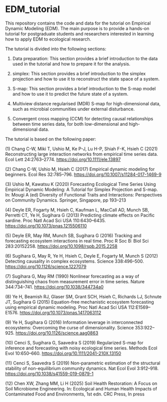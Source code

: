 # EDM_tutorial

This repository contains the code and data for the tutorial on Empirical Dynamic Modeling (EDM).
The main purpose is to provide a hands-on tutorial for postgraduate students and researchers interested in learning how to apply EDM to ecological research.

The tutorial is divided into the following sections: 

1. Data preparation: This section provides a brief introduction to the data used in the tutorial and how to prepare it for the analysis.

2. simplex: This section provides a brief introduction to the simplex projection and how to use it to reconstruct the state space of a system.

3. S-map: This section provides a brief introduction to the S-map model and how to use it to predict the future state of a system.

4. Multiview distance regularised (MDR) S-map for high-dimensional data, such as microbial communities under external disturbance.

5. Convergent cross mapping (CCM) for detecting causal relationships between time series data, for both low-dimensional and high-dimensional data.

The tutorial is based on the following paper:

(1) Chang C-W, Miki T, Ushio M, Ke P-J, Lu H-P, Shiah F-K, Hsieh C (2021) Reconstructing large interaction networks from empirical time series data. Ecol Lett 24:2763–2774. <https://doi.org/10.1111/ele.13897>

(2) Chang C-W, Ushio M, Hsieh C (2017) Empirical dynamic modeling for beginners. Ecol Res 32:785–796. <https://doi.org/10.1007/s11284-017-1469-9>

(3) Ushio M, Kawatsu K (2020) Forecasting Ecological Time Series Using Empirical Dynamic Modeling: A Tutorial for Simplex Projection and S-map. In: Mougi A (ed) Diversity of Functional Traits and Interactions: Perspectives on Community Dynamics. Springer, Singapore, pp 193–213

(4) Deyle ER, Fogarty M, Hsieh C, Kaufman L, MacCall AD, Munch SB, Perretti CT, Ye H, Sugihara G (2013) Predicting climate effects on Pacific sardine. Proc Natl Acad Sci USA 110:6430–6435. <https://doi.org/10.1073/pnas.1215506110>

(5) Deyle ER, May RM, Munch SB, Sugihara G (2016) Tracking and forecasting ecosystem interactions in real time. Proc R Soc B: Biol Sci 283:20152258. <https://doi.org/10.1098/rspb.2015.2258>

(6) Sugihara G, May R, Ye H, Hsieh C, Deyle E, Fogarty M, Munch S (2012) Detecting causality in complex ecosystems. Science 338:496–500. <https://doi.org/10.1126/science.1227079>

(7) Sugihara G, May RM (1990) Nonlinear forecasting as a way of distinguishing chaos from measurement error in time series. Nature 344:734–741. <https://doi.org/10.1038/344734a0>

(8) Ye H, Beamish RJ, Glaser SM, Grant SCH, Hsieh C, Richards LJ, Schnute JT, Sugihara G (2015) Equation-free mechanistic ecosystem forecasting using empirical dynamic modeling. Proc Natl Acad Sci USA 112:E1569–E1576. <https://doi.org/10.1073/pnas.1417063112>

(9) Ye H, Sugihara G (2016) Information leverage in interconnected ecosystems: Overcoming the curse of dimensionality. Science 353:922–925. <https://doi.org/10.1126/science.aag0863>

(10) Cenci S, Sugihara G, Saavedra S (2019) Regularized S-map for inference and forecasting with noisy ecological time series. Methods Ecol Evol 10:650–660. <https://doi.org/10.1111/2041-210X.13150>

(11) Cenci S, Saavedra S (2019) Non-parametric estimation of the structural stability of non-equilibrium community dynamics. Nat Ecol Evol 3:912–918. <https://doi.org/10.1038/s41559-019-0879-1>

(12) Chen XW, Zhang MM, Li H (2025) Soil Health Restoration: A Focus on Soil Microbiome Engineering. In: Ecological and Human Health Impacts of Contaminated Food and Environments, 1st edn. CRC Press, In press
